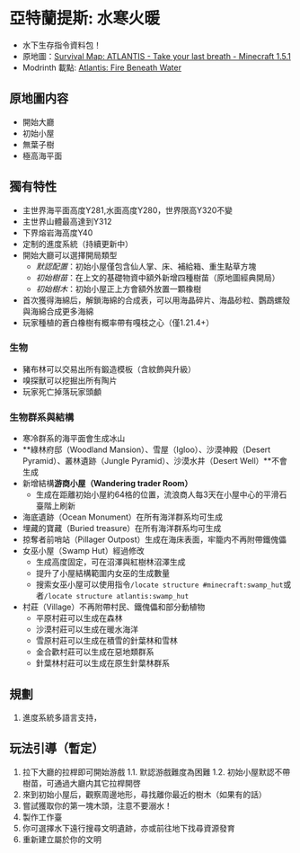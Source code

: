 # 亞特蘭提斯: 水寒火暖

- 水下生存指令資料包！
- 原地圖：[Survival Map: ATLANTIS - Take your last breath - Minecraft 1.5.1](https://www.planetminecraft.com/project/survival-map-atlantis---take-your-last-breath---minecraft-151/)
- Modrinth 載點: [Atlantis: Fire Beneath Water](https://modrinth.com/datapack/atlantis-firebeneathwater)

## 原地圖内容

- 開始大廳
- 初始小屋
- 無葉子樹
- 極高海平面

## 獨有特性

- 主世界海平面高度Y281,水面高度Y280，世界限高Y320不變
- 主世界山體最高達到Y312
- 下界熔岩海高度Y40
- 定制的進度系統（持續更新中）
- 開始大廳可以選擇開局類型
  - *默認配置*：初始小屋僅包含仙人掌、床、補給箱、重生點草方塊
  - *初始樹苗*：在上文的基礎物資中額外新增四種樹苗（原地圖經典開局）
  - *初始樹木*：初始小屋正上方會額外放置一顆橡樹
- 首次獲得海綿后，解鎖海綿的合成表，可以用海晶碎片、海晶砂粒、鸚鵡螺殼與海綿合成更多海綿
- 玩家種植的蒼白橡樹有概率帶有嘎枝之心（僅1.21.4+）

### 生物

- 豬布林可以交易出所有鍛造模板（含紋飾與升級）
- 嗅探獸可以挖掘出所有陶片
- 玩家死亡掉落玩家頭顱

### 生物群系與結構

- 寒冷群系的海平面會生成冰山
- **綠林府邸（Woodland Mansion）、雪屋（Igloo）、沙漠神殿（Desert Pyramid）、叢林遺跡（Jungle Pyramid）、沙漠水井（Desert Well）**不會生成
- 新增結構**游商小屋（Wandering trader Room）**
  - 生成在距離初始小屋約64格的位置，流浪商人每3天在小屋中心的平滑石臺階上刷新
- 海底遺跡（Ocean Monument）在所有海洋群系均可生成
- 埋藏的寶藏（Buried treasure）在所有海洋群系均可生成
- 掠奪者前哨站（Pillager Outpost）生成在海床表面，牢籠内不再附帶鐵傀儡
- 女巫小屋（Swamp Hut）經過修改
  - 生成高度固定，可在沼澤與紅樹林沼澤生成
  - 提升了小屋結構範圍内女巫的生成數量
  - 搜索女巫小屋可以使用指令`/locate structure #minecraft:swamp_hut`或者`/locate structure atlantis:swamp_hut`
- 村莊（Village）不再附帶村民、鐵傀儡和部分動植物
  - 平原村莊可以生成在森林
  - 沙漠村莊可以生成在暖水海洋
  - 雪原村莊可以生成在積雪的針葉林和雪林
  - 金合歡村莊可以生成在惡地類群系
  - 針葉林村莊可以生成在原生針葉林群系

## 規劃

1. 進度系統多語言支持，

## 玩法引導（暫定）

1. 拉下大廳的拉桿即可開始游戲
  1.1. 默認游戲難度為困難
  1.2. 初始小屋默認不帶樹苗，可通過大廳内其它拉桿開啓
2. 來到初始小屋后，觀察周邊地形，尋找離你最近的樹木（如果有的話）
3. 嘗試獲取你的第一塊木頭，注意不要溺水！
4. 製作工作臺
5. 你可選擇水下遠行搜尋文明遺跡，亦或前往地下找尋資源發育
6. 重新建立屬於你的文明